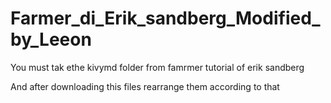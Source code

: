 # Farmer_di_Erik_sandberg_Modified_by_Leeon
You must tak ethe kivymd folder from famrmer tutorial  of erik sandberg

And after downloading this  files rearrange them according to that
